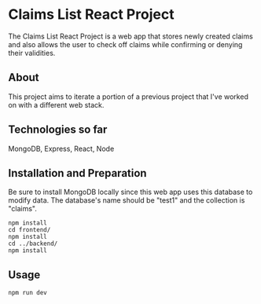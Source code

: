 # Claims List React Project

The Claims List React Project is a web app that stores newly created claims and also allows the user to check off claims while confirming or denying their validities.

## About

This project aims to iterate a portion of a previous project that I've worked on with a different web stack.

## Technologies so far

MongoDB, Express, React, Node

## Installation and Preparation

Be sure to install MongoDB locally since this web app uses this database to modify data. The database's name should be "test1" and the collection is "claims".

```
npm install
cd frontend/
npm install
cd ../backend/
npm install
```

## Usage

```
npm run dev
```